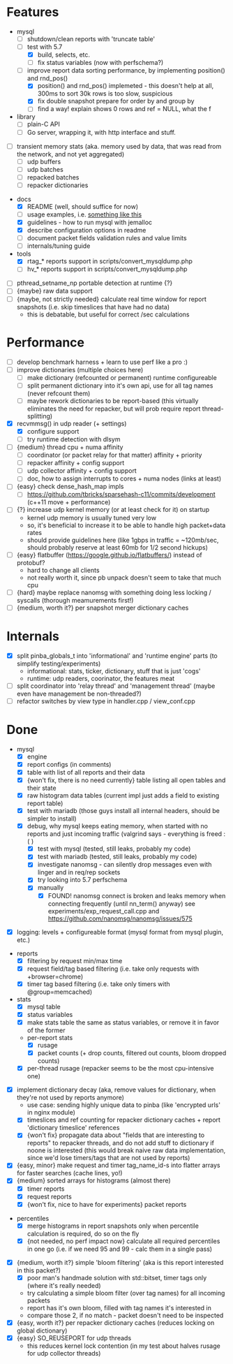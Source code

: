 # Features
- mysql
	- [ ] shutdown/clean reports with 'truncate table'
	- [ ] test with 5.7
		- [x] build, selects, etc.
		- [ ] fix status variables (now with perfschema?)
	- [ ] improve report data sorting performance, by implementing position() and rnd_pos()
		- [x] position() and rnd_pos() implemeted - this doesn't help at all, 300ms to sort 30k rows is too slow, suspicious
		- [x] fix double snapshot prepare for order by and group by
		- [ ] find a way! explain shows 0 rows and ref = NULL, what the f
- library
	- [ ] plain-C API
	- [ ] Go server, wrapping it, with http interface and stuff.
- [ ] transient memory stats (aka. memory used by data, that was read from the network, and not yet aggregated)
	- [ ] udp buffers
	- [ ] udp batches
	- [ ] repacked batches
	- [ ] repacker dictionaries
- docs
	- [x] README (well, should suffice for now)
	- [ ] usage examples, i.e. [something like this](https://github.com/tony2001/pinba_engine/wiki/Usage-examples)
	- [x] guidelines - how to run mysql with jemalloc
	- [x] describe configuration options in readme
	- [ ] document packet fields validation rules and value limits
	- [ ] internals/tuning guide
- tools
	- [x] rtag_* reports support in scripts/convert_mysqldump.php
	- [ ] hv_* reports support in scripts/convert_mysqldump.php
- [ ] pthread_setname_np portable detection at runtime {?}
- [ ] {maybe} raw data support
- [ ] {maybe, not strictly needed} calculate real time window for report snapshots (i.e. skip timeslices that have had no data)
	- this is debatable, but useful for correct <something>/sec calculations


# Performance
- [ ] develop benchmark harness + learn to use perf like a pro :)
- [ ] improve dictionaries (multiple choices here)
	- [ ] make dictionary (refcounted or permanent) runtime configureable
	- [ ] split permanent dictionary into it's own api, use for all tag names (never refcount them)
	- [ ] maybe rework dictionaries to be report-based (this virtually eliminates the need for repacker, but will prob require report thread-splitting)
- [x] recvmmsg() in udp reader (+ settings)
	- [x] configure support
	- [ ] try runtime detection with dlsym
- [ ] {medium} thread cpu + numa affinity
	- [ ] coordinator (or packet relay for that matter) affinity + priority
	- [ ] repacker affinity + config support
	- [ ] udp collector affinity + config support
	- [ ] doc, how to assign interrupts to cores + numa nodes (links at least)
- [ ] {easy} check dense_hash_map impls
	- [ ] https://github.com/tbricks/sparsehash-c11/commits/development (c++11 move + performance)
- [ ] {?} increase udp kernel memory (or at least check for it) on startup
	- kernel udp memory is usually tuned very low
	- so, it's beneficial to increase it to be able to handle high packet+data rates
	- should provide guidelines here (like 1gbps in traffic = ~120mb/sec, should probably reserve at least 60mb for 1/2 second hickups)
- [ ] {easy} flatbuffer (https://google.github.io/flatbuffers/) instead of protobuf?
	- hard to change all clients
	- not really worth it, since pb unpack doesn't seem to take that much cpu
- [ ] {hard} maybe replace nanomsg with something doing less locking / syscalls (thorough meamurements first!)
- [ ] {medium, worth it?} per snapshot merger dictionary caches

# Internals
- [x] split pinba_globals_t into 'informational' and 'runtime engine' parts (to simplify testing/experiments)
	- informational: stats, ticker, dictionary, stuff that is just 'cogs'
	- runtime: udp readers, coorinator, the features meat
- [ ] split coordinator into 'relay thread' and 'management thread' (maybe even have management be non-threaded?)
- [ ] refactor switches by view type in handler.cpp / view_conf.cpp

# Done

- mysql
	- [x] engine
	- [x] report configs (in comments)
	- [x] table with list of all reports and their data
	- [x] {won't fix, there is no need currently} table listing all open tables and their state
	- [x] raw histogram data tables (current impl just adds a field to existing report table)
	- [x] test with mariadb (those guys install all internal headers, should be simpler to install)
	- [x] debug, why mysql keeps eating memory, when started with no reports and just incoming traffic (valgrind says - everything is freed :( )
		- [x] test with mysql (tested, still leaks, probably my code)
		- [x] test with mariadb (tested, still leaks, probably my code)
		- [x] investigate nanomsg - can silently drop messages even with linger and in req/rep sockets
		- [x] try looking into 5.7 perfschema
		- [x] manually
			- [x] FOUND! nanomsg connect is broken and leaks memory when connecting frequently (until nn_term() anyway)
			see experiments/exp_request_call.cpp
			and https://github.com/nanomsg/nanomsg/issues/575
- [x] logging: levels + configureable format (mysql format from mysql plugin, etc.)
- reports
	- [x] filtering by request min/max time
	- [x] request field/tag based filtering (i.e. take only requests with +browser=chrome)
	- [x] timer tag based filtering (i.e. take only timers with @group=memcached)
- stats
	- [x] mysql table
	- [x] status variables
	- [x] make stats table the same as status variables, or remove it in favor of the former
	- per-report stats
		- [x] rusage
		- [x] packet counts (+ drop counts, filtered out counts, bloom dropped counts)
	- [x] per-thread rusage (repacker seems to be the most cpu-intensive one)
- [x] implement dictionary decay (aka, remove values for dictionary, when they're not used by reports anymore)
	- use case: sending highly unique data to pinba (like 'encrypted urls' in nginx module)
	- [x] timeslices and ref counting for repacker dictionary caches + report 'dictionary timeslice' references
	- [x] {won't fix} propagate data about "fields that are interesting to reports" to repacker threads, and do not add stuff to dictionary if noone is interested (this would break naive raw data implementation, since we'd lose timers/tags that are not used by reports)
- [x] {easy, minor} make request and timer tag_name_id-s into flatter arrays for faster searches (cache lines, yo!)
- [x] {medium} sorted arrays for histograms (almost there)
	- [x] timer reports
	- [x] request reports
	- [x] {won't fix, nice to have for experiments} packet reports
- percentiles
	- [x] merge histograms in report snapshots only when percentile calculation is required, do so on the fly
	- [x] {not needed, no perf impact now} calculate all required percentiles in one go (i.e. if we need 95 and 99 - calc them in a single pass)
- [x] {medium, worth it?} simple 'bloom filtering' (aka is this report interested in this packet?)
	- [x] poor man's handmade solution with std::bitset, timer tags only (where it's really needed)
	- try calculating a simple bloom filter (over tag names) for all incoming packets
	- report has it's own bloom, filled with tag names it's interested in
	- compare those 2, if no match - packet doesn't need to be inspected
- [x] {easy, worth it?} per repacker dictionary caches (reduces locking on global dictionary)
- [x] {easy} SO_REUSEPORT for udp threads
	- this reduces kernel lock contention (in my test about halves rusage for udp collector threads)
